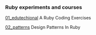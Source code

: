 ### Ruby experiments and courses

[01_edutechional](https://github.com/wkdjgf534/ruby_exp/tree/master/01_edutechional) A Ruby Coding Exercises

[02_patterns](https://github.com/wkdjgf534/ruby_exp/tree/master/01_patterns) Design Patterns In Ruby